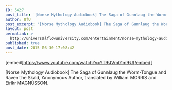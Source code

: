 ```yaml
---
ID: 5427
post_title: '[Norse Mythology Audiobook] The Saga of Gunnlaug the Worm-Tongue and Raven the Skald'
author: UfU
post_excerpt: '[Norse Mythology Audiobook] The Saga of Gunnlaug the Worm-Tongue and Raven the Skald, Anonymous Author, translated by William MORRIS and Eiríkr MAGNÚSSON.'
layout: post
permalink: >
  http://universalflowuniversity.com/entertainment/norse-mythology-audiobook-the-saga-of-gunnlaug-the-worm-tongue-and-raven-the-skald/
published: true
post_date: 2015-03-30 17:08:42
---
```

[embed]https://www.youtube.com/watch?v=YT9JVm01m9U[/embed]<br>
<p>[Norse Mythology Audiobook] The Saga of Gunnlaug the Worm-Tongue and Raven the Skald, Anonymous Author, translated by William MORRIS and Eiríkr MAGNÚSSON.</p>